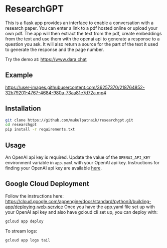 # ResearchGPT

This is a flask app provides an interface to enable a conversation with a research paper. You can enter a link to a pdf hosted online or upload your own pdf. The app will then extract the text from the pdf, create embeddings from the text and use them with the openai api to generate a response to a question you ask. It will also return a source for the part of the text it used to generate the response and the page number. 

Try the demo at: https://www.dara.chat

## Example 

https://user-images.githubusercontent.com/36257370/218764852-32b79201-4767-4684-980a-73aa81e7d72a.mp4

## Installation

```bash
git clone https://github.com/mukulpatnaik/researchgpt.git
cd researchgpt
pip install -r requirements.txt
```

## Usage

An OpenAI api key is required. Update the value of the ```OPENAI_API_KEY``` environment variable in ```app.yaml``` with your OpenAI api key. Instructions for finding your OpenAI api key are available [here](https://help.openai.com/en/articles/4936850-where-do-i-find-my-secret-api-key).


## Google Cloud Deployment

Follow the instructions here: https://cloud.google.com/appengine/docs/standard/python3/building-app/deploying-web-service
Once you have the app.yaml file set up with your OpenAI api key and also have gcloud cli set up, you can deploy with:

```bash
gcloud app deploy
```

To stream logs:

```bash
gcloud app logs tail
```
